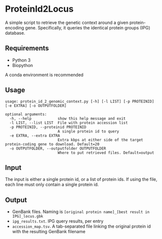 # ProteinId2Locus

A simple script to retrieve the genetic context around a given protein-encoding gene. Specifically, it queries the identical protein groups (IPG) database.

## Requirements

* Python 3
* Biopython

A conda environment is recommended

## Usage

```
usage: protein_id_2_genomic_context.py [-h] [-l LIST] [-p PROTEINID] [-e EXTRA] [-o OUTPUTFOLDER]

optional arguments:
  -h, --help            show this help message and exit
  -l LIST, --list LIST  File with protein accession list
  -p PROTEINID, --proteinid PROTEINID
                        A single protein id to query
  -e EXTRA, --extra EXTRA
                        Extra kbps at either side of the target protein-coding gene to download. Default=20
  -o OUTPUTFOLDER, --outputfolder OUTPUTFOLDER
                        Where to put retrieved files. Default=output
```

## Input

The input is either a single protein id, or a list of protein ids. If using the file, each line must only contain a single protein id.

## Output

* GenBank files. Naming is `[original protein name]_[best result in IPG]_locus.gbk`
* `ipg_results.txt`. IPG query results, per entry
* `accession_map.tsv`. A tab-separated file linking the original protein id with the resulting GenBank filename
